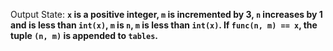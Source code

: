 Output State: **`x` is a positive integer, `m` is incremented by 3, `n` increases by 1 and is less than `int(x)`, `m` is `n`, `m` is less than `int(x)`. If `func(n, m) == x`, the tuple `(n, m)` is appended to `tables`.**